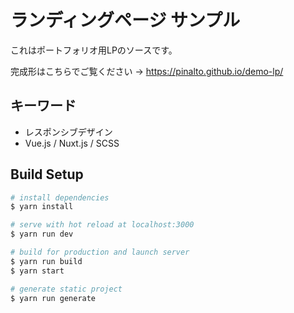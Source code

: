 # ランディングページ サンプル

これはポートフォリオ用LPのソースです。

完成形はこちらでご覧ください → https://pinalto.github.io/demo-lp/ 

## キーワード

- レスポンシブデザイン
- Vue.js / Nuxt.js / SCSS

## Build Setup

``` bash
# install dependencies
$ yarn install

# serve with hot reload at localhost:3000
$ yarn run dev

# build for production and launch server
$ yarn run build
$ yarn start

# generate static project
$ yarn run generate
```
